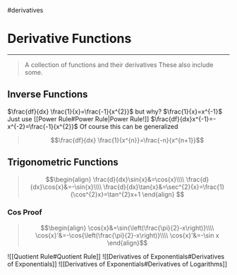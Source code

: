 #derivatives 
# Derivative Functions
---
> A collection of functions and their derivatives
> These also include some.

## Inverse Functions
$\frac{df}{dx} \frac{1}{x}=\frac{-1}{x^{2}}$ but why?
$\frac{1}{x}=x^{-1}$ Just use [[Power Rule#Power Rule|Power Rule!]]
$\frac{df}{dx}x^{-1}=-x^{-2}=\frac{-1}{x^{2}}$ Of course this can be generalized
> $$\frac{df}{dx} \frac{1}{x^{n}}=\frac{-n}{x^{n+1}}$$
## Trigonometric Functions
>$$\begin{align}
\frac{d}{dx}\sin{x}&=\cos{x}\\\\
\frac{d}{dx}\cos{x}&=-\sin{x}\\\\
\frac{d}{dx}\tan{x}&=\sec^{2}{x}=\frac{1}{\cos^{2}x}=\tan^{2}x+1
\end{align}
$$
### Cos Proof
> $$\begin{align}
\cos{x}&=\sin{\left(\frac{\pi}{2}-x\right)}\\\\
\cos{x}'&=-\cos{\left(\frac{\pi}{2}-x\right)}\\\\
\cos{x}'&=-\sin x
\end{align}$$

![[Quotient Rule#Quotient Rule]]
![[Derivatives of Exponentials#Derivatives of Exponentials]]
![[Derivatives of Exponentials#Derivatives of Logarithms]]